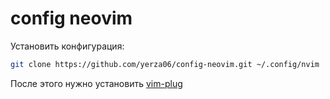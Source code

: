# config neovim

Установить конфигурация:
```bash
git clone https://github.com/yerza06/config-neovim.git ~/.config/nvim
```

После этого нужно установить [vim-plug](https://github.com/junegunn/vim-plug)
